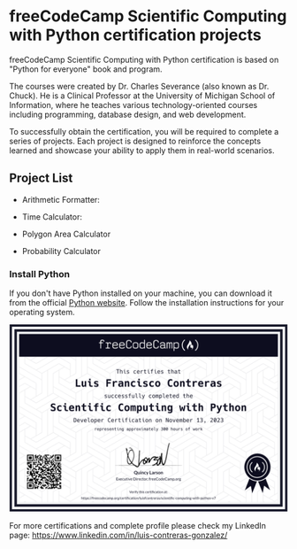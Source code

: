 # freeCodeCamp Scientific Computing with Python certification projects

freeCodeCamp Scientific Computing with Python certification is based on "Python for everyone" book and program.

The courses were created by Dr. Charles Severance (also known as Dr. Chuck). He is a Clinical Professor at the University of Michigan School of Information, where he teaches various technology-oriented courses including programming, database design, and web development.

To successfully obtain the certification, you will be required to complete a series of projects. Each project is designed to reinforce the concepts learned and showcase your ability to apply them in real-world scenarios.

## Project List

* Arithmetic Formatter:

* Time Calculator:

* Polygon Area Calculator

* Probability Calculator

### Install Python

If you don't have Python installed on your machine, you can download it from the official [Python website](https://www.python.org/downloads/). Follow the installation instructions for your operating system.

![Cert](./img/cert.png)

For more certifications and complete profile please check my LinkedIn page: https://www.linkedin.com/in/luis-contreras-gonzalez/
